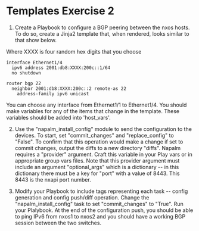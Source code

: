 # Templates Exercise 2

1. Create a Playbook to configure a BGP peering between the nxos hosts. To do so, create a Jinja2 template that, when rendered, looks similar to that show below.

Where XXXX is four random hex digits that you choose
```
interface Ethernet1/4
  ipv6 address 2001:db8:XXXX:200c::1/64
  no shutdown

router bgp 22
  neighbor 2001:db8:XXXX:200c::2 remote-as 22
    address-family ipv6 unicast
```

You can choose any interface from Ethernet1/1 to Ethernet1/4. You should make variables for any of the items that change in the template. These variables should be added into 'host_vars'.


2. Use the "napalm_install_config" module to send the configuration to the devices. To start, set "commit_changes" and "replace_config" to "False". To confirm that this operation would make a change if set to commit changes, output the diffs to a new directory "diffs". Napalm requires a "provider" argument. Craft this variable in your Play vars or in appropriate group vars files. Note that this provider argument must include an argument "optional_args" which is a dictionary -- in this dictionary there must be a key for "port" with a value of 8443. This 8443 is the nxapi port number.

3. Modify your Playbook to include tags representing each task -- config generation and config push/diff operation. Change the "napalm_install_config" task to set "commit_changes" to "True". Run your Plalybook. At the end of the configuration push, you should be able to ping IPv6 from nxos1 to nxos2 and you should have a working BGP session between the two switches.
